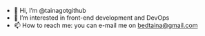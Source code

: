 - 👋 Hi, I’m @tainagotgithub
- 👀 I’m interested in front-end development and DevOps 
- 📫 How to reach me: you can e-mail me on bedtaina@gmail.com

<!---
tainagotgithub/tainagotgithub is a ✨ special ✨ repository because its `README.md` (this file) appears on your GitHub profile.
You can click the Preview link to take a look at your changes.
--->

